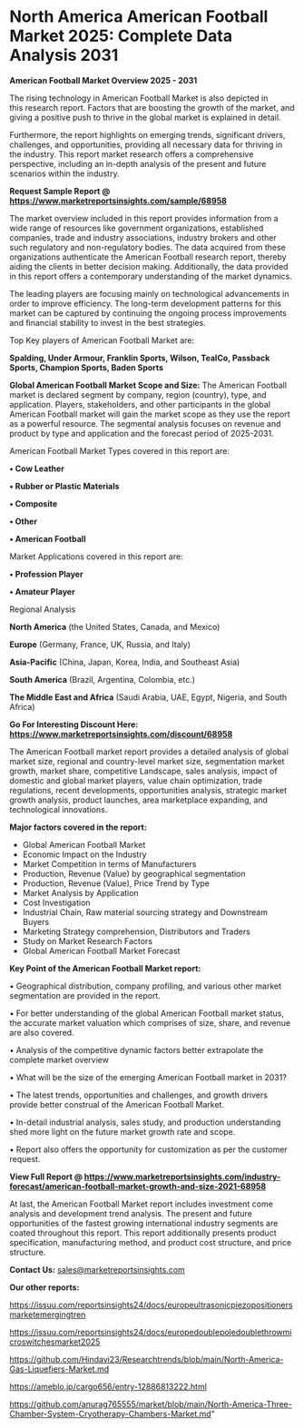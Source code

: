 # North America American Football Market 2025: Complete Data Analysis 2031

<Strong> American Football Market Overview 2025 - 2031</strong>

The rising technology in American Football Market is also depicted in this research report. Factors that are boosting the growth of the market, and giving a positive push to thrive in the global market is explained in detail.

Furthermore, the report highlights on emerging trends, significant drivers, challenges, and opportunities, providing all necessary data for thriving in the industry. This report market research offers a comprehensive perspective, including an in-depth analysis of the present and future scenarios within the industry.

<strong>Request Sample Report @ <a href=https://www.marketreportsinsights.com/sample/68958>https://www.marketreportsinsights.com/sample/68958</a></strong>

The market overview included in this report provides information from a wide range of resources like government organizations, established companies, trade and industry associations, industry brokers and other such regulatory and non-regulatory bodies. The data acquired from these organizations authenticate the American Football research report, thereby aiding the clients in better decision making. Additionally, the data provided in this report offers a contemporary understanding of the market dynamics.

The leading players are focusing mainly on technological advancements in order to improve efficiency. The long-term development patterns for this market can be captured by continuing the ongoing process improvements and financial stability to invest in the best strategies.

Top Key players of American Football Market are:

<strong>Spalding, Under Armour, Franklin Sports, Wilson, TealCo, Passback Sports, Champion Sports, Baden Sports</strong>

<strong><b>Global American Football Market Scope and Size:</b></strong>
The American Football market is declared segment by company, region (country), type, and application. Players, stakeholders, and other participants in the global American Football market will gain the market scope as they use the report as a powerful resource. The segmental analysis focuses on revenue and product by type and application and the forecast period of 2025-2031.

American Football Market Types covered in this report are:

<strong>• Cow Leather

• Rubber or Plastic Materials

• Composite

• Other

• American Football</strong>

Market Applications covered in this report are:

<strong>• Profession Player

• Amateur Player</strong> 

Regional Analysis

<strong>North America</strong> (the United States, Canada, and Mexico)

<strong>Europe</strong> (Germany, France, UK, Russia, and Italy)

<strong>Asia-Pacific</strong> (China, Japan, Korea, India, and Southeast Asia)

<strong>South America</strong> (Brazil, Argentina, Colombia, etc.)

<strong>The Middle East and Africa</strong> (Saudi Arabia, UAE, Egypt, Nigeria, and South Africa)

<strong>Go For Interesting Discount Here: <a href=https://www.marketreportsinsights.com/discount/68958>https://www.marketreportsinsights.com/discount/68958</a></strong>

The American Football market report provides a detailed analysis of global market size, regional and country-level market size, segmentation market growth, market share, competitive Landscape, sales analysis, impact of domestic and global market players, value chain optimization, trade regulations, recent developments, opportunities analysis, strategic market growth analysis, product launches, area marketplace expanding, and technological innovations.

<strong><b>Major factors covered in the report:</b></strong>
<ul>
  <li>Global American Football Market </li>
  <li>Economic Impact on the Industry</li>
  <li>Market Competition in terms of Manufacturers</li>
  <li>Production, Revenue (Value) by geographical segmentation</li>
  <li>Production, Revenue (Value), Price Trend by Type</li>
  <li>Market Analysis by Application</li>
  <li>Cost Investigation</li>
  <li>Industrial Chain, Raw material sourcing strategy and Downstream Buyers</li>
  <li>Marketing Strategy comprehension, Distributors and Traders</li>
  <li>Study on Market Research Factors</li>
  <li>Global American Football Market Forecast</li>
</ul>

<strong><b>Key Point of the American Football Market report:</b></strong>

• Geographical distribution, company profiling, and various other market segmentation are provided in the report.

• For better understanding of the global American Football market status, the accurate market valuation which comprises of size, share, and revenue are also covered.

• Analysis of the competitive dynamic factors better extrapolate the complete market overview

• What will be the size of the emerging American Football market in 2031?

• The latest trends, opportunities and challenges, and growth drivers provide better construal of the American Football Market.

• In-detail industrial analysis, sales study, and production understanding shed more light on the future market growth rate and scope.

• Report also offers the opportunity for customization as per the customer request.

<strong><b>View Full Report @ <a href=https://www.marketreportsinsights.com/industry-forecast/american-football-market-growth-and-size-2021-68958>https://www.marketreportsinsights.com/industry-forecast/american-football-market-growth-and-size-2021-68958</a></b></strong>


At last, the American Football Market report includes investment come analysis and development trend analysis. The present and future opportunities of the fastest growing international industry segments are coated throughout this report. This report additionally presents product specification, manufacturing method, and product cost structure, and price structure.

<strong>Contact Us:</strong>
sales@marketreportsinsights.com

<strong>Our other reports:</strong>

<a href=https://issuu.com/reportsinsights24/docs/europeultrasonicpiezopositionersmarketemergingtren>https://issuu.com/reportsinsights24/docs/europeultrasonicpiezopositionersmarketemergingtren</a>

<a href=https://issuu.com/reportsinsights24/docs/europedoublepoledoublethrowmicroswitchesmarket2025>https://issuu.com/reportsinsights24/docs/europedoublepoledoublethrowmicroswitchesmarket2025</a>

<a href=https://github.com/Hindavi23/Researchtrends/blob/main/North-America-Gas-Liquefiers-Market.md>https://github.com/Hindavi23/Researchtrends/blob/main/North-America-Gas-Liquefiers-Market.md</a>

<a href=https://ameblo.jp/cargo656/entry-12886813222.html>https://ameblo.jp/cargo656/entry-12886813222.html</a>

<a href=https://github.com/anurag765555/market/blob/main/North-America-Three-Chamber-System-Cryotherapy-Chambers-Market.md>https://github.com/anurag765555/market/blob/main/North-America-Three-Chamber-System-Cryotherapy-Chambers-Market.md</a>"
